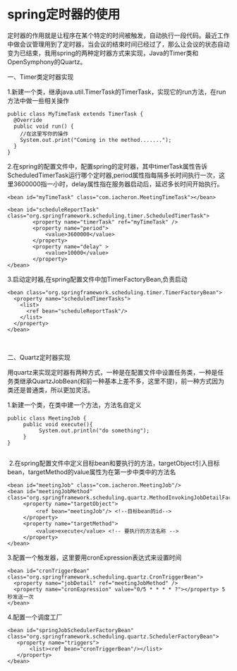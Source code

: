 # spring定时器的使用

定时器的作用就是让程序在某个特定的时间被触发，自动执行一段代码。最近工作中做会议管理用到了定时器，当会议的结束时间已经过了，那么让会议的状态自动变为已结束，我用spring的两种定时器方式来实现，Java的Timer类和OpenSymphony的Quartz。

一、Timer类定时器实现

1.新建一个类，继承java.util.TimerTask的TimerTask，实现它的run方法，在run方法中做一些相关操作

```
public class MyTimeTask extends TimerTask {
  @Override
  public void run() {
    //在这里写你的操作
    System.out.print("Coming in the method.......");
  }
}

```

2.在spring的配置文件中，配置spring的定时器，其中timerTask属性告诉ScheduledTimerTask运行哪个定时器,period属性指每隔多长时间执行一次，这里3600000指一小时，delay属性指在服务器启动后，延迟多长时间开始执行。

```
<bean id="myTimeTask" class="com.iacheron.MeetingTimeTask"></bean>
        
<bean id="scheduleReportTask" class="org.springframework.scheduling.timer.ScheduledTimerTask">
        <property name="timerTask" ref="myTimeTask" />    
        <property name="period">
            <value>3600000</value>
        </property>
        <property name="delay" >
            <value>10000</value>
        </property>
</bean>

```

3.启动定时器,在spring配置文件中加TimerFactoryBean,负责启动

```
<bean class="org.springframework.scheduling.timer.TimerFactoryBean">
  <property name="scheduledTimerTasks"> 
    <list>
      <ref bean="scheduleReportTask"/>
    </list> 
  </property> 
</bean>

```

 

二、Quartz定时器实现

用quartz来实现定时器有两种方式，一种是在配置文件中设置任务类，一种是任务类继承QuartzJobBean(和前一种基本上差不多，这里不提)，前一种方式因为类还是普通类，所以更加灵活。

1.新建一个类，在类中建一个方法，方法名自定义

```
public class MeetingJob {
     public void execute(){
          System.out.println("do something");
     }
}
     

```

 2.在spring配置文件中定义目标bean和要执行的方法，targetObject引入目标bean，targetMethod的value属性为在第一步中类中的方法名

```
<bean id="meetingJob" class="com.iacheron.MeetingJob"/> 
<bean id="meetingJobMethod" class="org.springframework.scheduling.quartz.MethodInvokingJobDetailFactoryBean"> 
     <property name="targetObject"> 
         <ref bean="meetingJob"/> <!--目标bean的id-->
     </property> 
     <property name="targetMethod"> 
         <value>execute</value> <!-- 要执行的方法名称 -->
     </property> 
</bean>

```

3.配置一个触发器，这里要用cronExpression表达式来设置时间

```
<bean id="cronTriggerBean" class="org.springframework.scheduling.quartz.CronTriggerBean">   
  <property name="jobDetail" ref="meetingJobMethod" />  
  <property name="cronExpression" value="0/5 * * * * ?"></property> 5秒发送一次 
</bean>

```

4.配置一个调度工厂

```
<bean id="springJobSchedulerFactoryBean" class="org.springframework.scheduling.quartz.SchedulerFactoryBean">  
   <property name="triggers">  
       <list><ref bean="cronTriggerBean"/></list>  
   </property>  
</bean>
```
